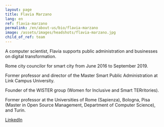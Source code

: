 ```yaml
---
layout: page
title: Flavia Marzano
lang: en
ref: flavia-marzano
permalink: /en/about-us/bio/flavia-marzano
image: /assets/images/headshots/flavia-marzano.jpg
child_of_ref: team
---
```


A computer scientist, Flavia supports public administration and businesses on digital transformation.

Rome city councilor for smart city from June 2016 to September 2019.

Former professor and director of the Master Smart Public Administration at Link Campus University.

Founder of the WISTER group (Women for Inclusive and Smart TERritories).

Former professor at the Universities of Rome (Sapienza), Bologna, Pisa (Master in Open Source Management, Department of Computer Science), and Turin.

[LinkedIn](https://www.linkedin.com/in/flaviamarzano/)
